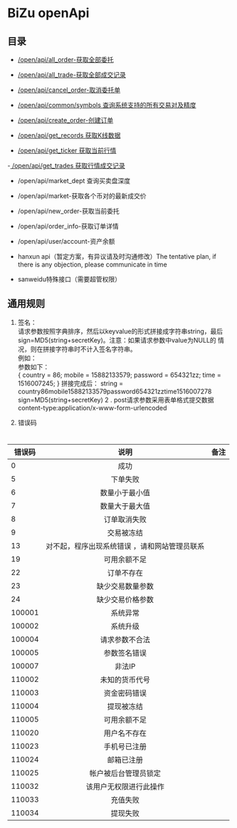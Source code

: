 # BiZu openApi

## 目录
- [/open/api/all_order-获取全部委托](https://github.com/bizukex/API-docs/blob/master/%E8%8E%B7%E5%8F%96%E5%85%A8%E9%83%A8%E5%A7%94%E6%89%98.md)

- [/open/api/all_trade-获取全部成交记录](https://github.com/bizukex/API-docs/blob/master/%E8%8E%B7%E5%8F%96%E5%85%A8%E9%83%A8%E6%88%90%E4%BA%A4%E8%AE%B0%E5%BD%95.md)

- [/open/api/cancel_order-取消委托单](https://github.com/bizukex/API-docs/blob/master/%E5%8F%96%E6%B6%88%E5%A7%94%E6%89%98%E5%8D%95.md)

- [/open/api/common/symbols 查询系统支持的所有交易对及精度](https://github.com/bizukex/API-docs/blob/master/%E6%9F%A5%E8%AF%A2%E7%B3%BB%E7%BB%9F%E6%94%AF%E6%8C%81%E7%9A%84%E6%89%80%E6%9C%89%E4%BA%A4%E6%98%93%E5%AF%B9%E5%8F%8A%E7%B2%BE%E5%BA%A6.md)

- [/open/api/create_order-创建订单](https://github.com/bizukex/API-docs/blob/master/%E5%88%9B%E5%BB%BA%E8%AE%A2%E5%8D%95.md)

- [/open/api/get_records 获取K线数据](https://github.com/bizukex/API-docs/blob/master/%E8%8E%B7%E5%8F%96K%E7%BA%BF%E6%95%B0%E6%8D%AE.md)

- [/open/api/get_ticker 获取当前行情](https://github.com/bizukex/API-docs/blob/master/%E8%8E%B7%E5%8F%96%E5%BD%93%E5%89%8D%E8%A1%8C%E6%83%85.md)

-[ /open/api/get_trades 获取行情成交记录](https://github.com/bizukex/API-docs/blob/master/%E8%8E%B7%E5%8F%96%E8%A1%8C%E6%83%85%E6%88%90%E4%BA%A4%E8%AE%B0%E5%BD%95.md)

- /open/api/market_dept 查询买卖盘深度

- /open/api/market-获取各个币对的最新成交价

- /open/api/new_order-获取当前委托

- /open/api/order_info-获取订单详情

- /open/api/user/account-资产余额

- hanxun api（暂定方案，有异议请及时沟通修改）The tentative plan, if there is any objection, please communicate in time

- sanweidu特殊接口（需要超管权限）

##  通用规则

1.  签名： <br>
请求参数按照字典排序，然后以keyvalue的形式拼接成字符串string，最后sign=MD5(string+secretKey)。注意：如果请求参数中value为NULL的 情况，则在拼接字符串时不计入签名字符串。<br>
例如： <br>
参数如下： <br>
{
country = 86;
mobile = 15882133579;
password = 654321zz;
time = 1516007245;
}
拼接完成后：
string = country86mobile15882133579password654321zztime1516007278
sign=MD5(string+secretKey)
2 .  post请求参数采用表单格式提交数据
      content-type:application/x-www-form-urlencoded

3. 错误码 
# 
| 错误码 | 说明 | 备注 |
| ----- | :------: | -------: |
| 0 | 成功 |  |
| 5 | 下单失败 |  |
| 6 | 数量小于最小值 |  |
| 7 | 数量大于最大值 | |
| 8 | 订单取消失败 | |
| 9 | 交易被冻结 |  |
| 13 | 对不起，程序出现系统错误 ，请和网站管理员联系|  |
| 19 | 可用余额不足 |  |
| 22 | 订单不存在 |  |
| 23 | 缺少交易数量参数 |  |
| 24 | 缺少交易价格参数 |  |
| 100001 | 系统异常 |  |
| 100002 | 系统升级 |  |
| 100004 | 请求参数不合法 |  |
| 100005 | 参数签名错误 |  |
| 100007 | 非法IP |  |
| 110002 | 未知的货币代号 |  |
| 110003 | 资金密码错误 |  |
| 110004 | 提现被冻结 |  |
| 110005 | 可用余额不足 |  |
| 110020  | 用户名不存在 |  |
| 110023  | 手机号已注册 |  |
| 110024 | 邮箱已注册 |  |
| 110025 | 帐户被后台管理员锁定 |  |
| 110032 | 该用户无权限进行此操作 |  |
| 110033 | 充值失败 |  |
| 110034 | 提现失败 |  |

